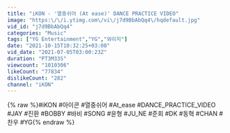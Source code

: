 ```yaml
---
title: "iKON - '열중쉬어 (At ease)' DANCE PRACTICE VIDEO"
image: "https:\/\/i.ytimg.com\/vi\/j7d9BbAbQq4\/hqdefault.jpg"
vid_id: "j7d9BbAbQq4"
categories: "Music"
tags: ["YG Entertainment","YG","와이지"]
date: "2021-10-15T10:32:25+03:00"
vid_date: "2021-07-05T03:00:23Z"
duration: "PT3M33S"
viewcount: "1010306"
likeCount: "77834"
dislikeCount: "282"
channel: "iKON"
---
```

{% raw %}#iKON #아이콘 #열중쉬어 #At_ease #DANCE_PRACTICE_VIDEO #JAY #진환 #BOBBY #바비 #SONG #윤형 #JU_NE #준회 #DK #동혁 #CHAN #찬우 #YG{% endraw %}
